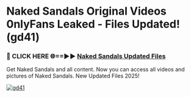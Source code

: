 # Naked Sandals Original Videos 0nlyFans Leaked - Files Updated! (gd41)

<h3>🔴 CLICK HERE 🌐==►► <a href="https://tinyurl.com/yckcrads" rel="nofollow">Naked Sandals Updated Files</a></h3>

Get Naked Sandals and all content. Now you can access all videos and pictures of Naked Sandals. New Updated Files 2025!

[![gd41](https://i.imgur.com/hpKpOFt.gif)](https://tinyurl.com/yckcrads)
